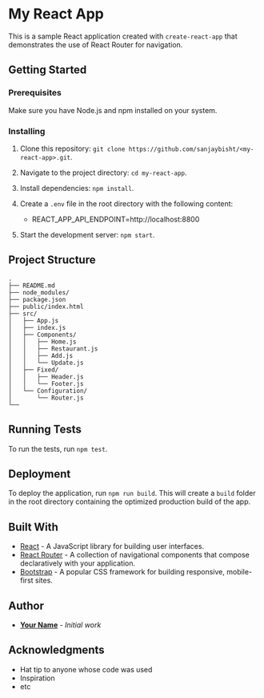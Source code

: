 # My React App

This is a sample React application created with `create-react-app` that demonstrates the use of React Router for navigation.

## Getting Started

### Prerequisites

Make sure you have Node.js and npm installed on your system.

### Installing

1. Clone this repository: `git clone https://github.com/sanjaybisht/<my-react-app>.git`.
2. Navigate to the project directory: `cd my-react-app`.
3. Install dependencies: `npm install`.
4. Create a `.env` file in the root directory with the following content:
    - REACT_APP_API_ENDPOINT=http://localhost:8800

5. Start the development server: `npm start`.

## Project Structure
    .
    ├── README.md
    ├── node_modules/
    ├── package.json
    ├── public/index.html
    ├── src/
    │   ├── App.js
    │   ├── index.js
    │   ├── Components/
    │   │   ├── Home.js
    │   │   ├── Restaurant.js
    │   │   ├── Add.js
    │   │   └── Update.js
    │   ├── Fixed/
    │   │   ├── Header.js
    │   │   └── Footer.js
    │   └── Configuration/
    │       └── Router.js
    └──

## Running Tests

To run the tests, run `npm test`.

## Deployment

To deploy the application, run `npm run build`. This will create a `build` folder in the root directory containing the optimized production build of the app.

## Built With

* [React](https://reactjs.org/) - A JavaScript library for building user interfaces.
* [React Router](https://reactrouter.com/) - A collection of navigational components that compose declaratively with your application.
* [Bootstrap](https://getbootstrap.com/) - A popular CSS framework for building responsive, mobile-first sites.

## Author

* **[Your Name](https://github.com/<username>)** - *Initial work*

## Acknowledgments

* Hat tip to anyone whose code was used
* Inspiration
* etc
